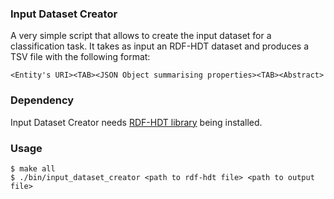### Input Dataset Creator

A very simple script that allows to create the input dataset for a classification task.
It takes as input an RDF-HDT dataset and produces a TSV file with the following format:

```
<Entity's URI><TAB><JSON Object summarising properties><TAB><Abstract>
```

### Dependency

Input Dataset Creator needs [RDF-HDT library](https://github.com/rdfhdt/hdt-cpp) being installed.

### Usage
```
$ make all
$ ./bin/input_dataset_creator <path to rdf-hdt file> <path to output file>
```